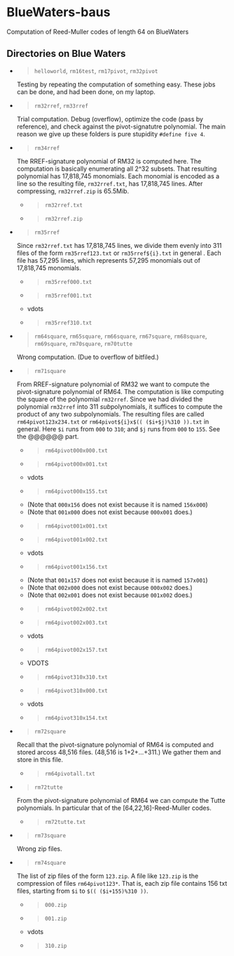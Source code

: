 # BlueWaters-baus

Computation of Reed-Muller codes of length 64 on BlueWaters



## Directories on Blue Waters

* > `helloworld`, `rm16test`, `rm17pivot`, `rm32pivot`
  
  Testing by repeating the computation of something easy.
  These jobs can be done, and had been done, on my laptop.

* > `rm32rref`, `rm33rref`
  
  Trial computation.
  Debug (overflow), optimize the code (pass by reference),
  and check against the pivot-signatutre polynomial.
  The main reason we give up these folders is pure stupidity
  `#define five 4`.

* > `rm34rref`
  
  The RREF-signature polynomial of RM32 is computed here.
  The computation is basically enumerating all 2^32 subsets.
  That resulting polynomial has 17,818,745 monomials.
  Each monomial is encoded as a line
  so the resulting file, `rm32rref.txt`, has 17,818,745 lines.
  After compressing, `rm32rref.zip` is 65.5Mib.
  * > `rm32rref.txt`
  * > `rm32rref.zip`

* > `rm35rref`
  
  Since `rm32rref.txt` has 17,818,745 lines,
  we divide them evenly into 311 files of the form
  `rm35rref123.txt` or `rm35rref${i}.txt` in general .
  Each file has 57,295 lines,
  which represents 57,295 monomials out of 17,818,745 monomials.
  * > `rm35rref000.txt`
  * > `rm35rref001.txt`
  * vdots
  * > `rm35rref310.txt`

* > `rm64square`, `rm65square`, `rm66square`, `rm67square`,
    `rm68square`, `rm69square`, `rm70square`, `rm70tutte`
  
  Wrong computation.
  (Due to overflow of bitfiled.)

* > `rm71square`
  
  From RREF-signature polynomial of RM32
  we want to compute the pivot-signature polynomial of RM64.
  The computation is like computing the square of the polynomial `rm32rref`.
  Since we had divided the polynomial `rm32rref` into 311 *sub*polynomials,
  it suffices to compute the product of any two *sub*polynomials.
  The resulting files are called
  `rm64pivot123x234.txt` or `rm64pivot${i}x$(( ($i+$j)%310 )).txt` in general.
  Here `$i` runs from `000` to `310`; and `$j` runs from `000` to `155`.
  See the @@@@@@ part.
  * > `rm64pivot000x000.txt`
  * > `rm64pivot000x001.txt`
  * vdots
  * > `rm64pivot000x155.txt`
  * (Note that `000x156` does not exist because it is named `156x000`)
  * (Note that `001x000` does not exist because `000x001` does.)
  * > `rm64pivot001x001.txt`
  * > `rm64pivot001x002.txt`
  * vdots
  * > `rm64pivot001x156.txt`
  * (Note that `001x157` does not exist because it is named `157x001`)
  * (Note that `002x000` does not exist because `000x002` does.)
  * (Note that `002x001` does not exist because `001x002` does.)
  * > `rm64pivot002x002.txt`
  * > `rm64pivot002x003.txt`
  * vdots
  * > `rm64pivot002x157.txt`
  * VDOTS
  * > `rm64pivot310x310.txt`
  * > `rm64pivot310x000.txt`
  * vdots
  * > `rm64pivot310x154.txt`

* > `rm72square`
  
  Recall that the pivot-signature polynomial of RM64
  is computed and stored arcoss 48,516 files.
  (48,516 is 1+2+...+311.)
  We gather them and store in this file.
  * > `rm64pivotall.txt`

* > `rm72tutte`
  
  From the pivot-signature polynomial of RM64
  we can compute the Tutte polynomials.
  In particular that of the \[64,22,16\]-Reed-Muller codes.
  * > `rm72tutte.txt`

* > `rm73square`
  
  Wrong zip files.

* > `rm74square`
  
  The list of zip files of the form `123.zip`.
  A file like `123.zip` is the compression of files `rm64pivot123*`.
  That is, each zip file contains 156 txt files,
  starting from `$i` to `$(( ($i+155)%310 ))`.
  
  * > `000.zip`
  * > `001.zip`
  * vdots
  * > `310.zip`
